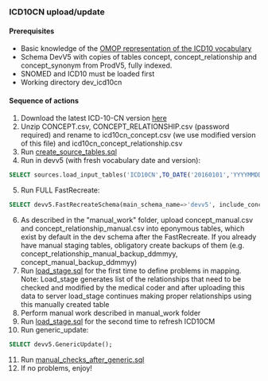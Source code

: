 ### ICD10CN upload/update

#### Prerequisites
- Basic knowledge of the [OMOP representation of the ICD10 vocabulary](https://www.ohdsi.org/web/wiki/doku.php?id=documentation:vocabulary:icd10gm)
- Schema DevV5 with copies of tables concept, concept_relationship and concept_synonym from ProdV5, fully indexed.
- SNOMED and ICD10 must be loaded first
- Working directory dev_icd10cn
#### Sequence of actions
1. Download the latest ICD-10-CN version [here](https://github.com/ohdsi-china/Phase1Testing)
2. Unzip CONCEPT.csv, CONCEPT_RELATIONSHIP.csv (password required) and rename to icd10cn_concept.csv (we use modified version of this file) and icd10cn_concept_relationship.csv
3. Run [create_source_tables.sql](https://github.com/OHDSI/Vocabulary-v5.0/blob/master/ICD10CN/create_source_tables.sql)
4. Run in devv5 (with fresh vocabulary date and version): 
```sql
SELECT sources.load_input_tables('ICD10CN',TO_DATE('20160101','YYYYMMDD'),'2016 Release');
```
5. Run FULL FastRecreate:
```sql
SELECT devv5.FastRecreateSchema(main_schema_name=>'devv5', include_concept_ancestor=>true, include_deprecated_rels=>true, include_synonyms=>true);
```
6. As described in the "manual_work" folder, upload concept_manual.csv and concept_relationship_manual.csv into eponymous tables, which exist by default in the dev schema after the FastRecreate.
   If you already have manual staging tables, obligatory create backups of them (e.g. concept_relationship_manual_backup_ddmmyy, concept_manual_backup_ddmmyy)
7. Run [load_stage.sql](https://github.com/OHDSI/Vocabulary-v5.0/blob/master/ICD10CM/load_stage.sql) for the first time to define problems in mapping.
   Note: Load_stage generates list of the relationships that need to be checked and modified by the medical coder and after uploading this data to server load_stage continues making proper relationships using this manually created table
8. Perform manual work described in manual_work folder
9. Run [load_stage.sql](https://github.com/OHDSI/Vocabulary-v5.0/blob/master/ICD10CM/load_stage.sql) for the second time to refresh ICD10CM
10. Run generic_update: 
```sql
SELECT devv5.GenericUpdate();
```
11. Run [manual_checks_after_generic.sql](https://github.com/OHDSI/Vocabulary-v5.0/blob/master/working/manual_checks_after_generic.sql)
12. If no problems, enjoy!


